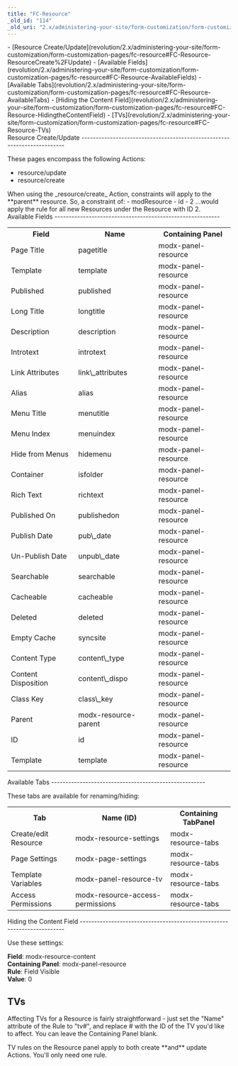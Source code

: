 ```yaml
---
title: "FC-Resource"
_old_id: "114"
_old_uri: "2.x/administering-your-site/form-customization/form-customization-pages/fc-resource"
---
```


<div>- [Resource Create/Update](revolution/2.x/administering-your-site/form-customization/form-customization-pages/fc-resource#FC-Resource-ResourceCreate%2FUpdate)
- [Available Fields](revolution/2.x/administering-your-site/form-customization/form-customization-pages/fc-resource#FC-Resource-AvailableFields)
- [Available Tabs](revolution/2.x/administering-your-site/form-customization/form-customization-pages/fc-resource#FC-Resource-AvailableTabs)
- [Hiding the Content Field](revolution/2.x/administering-your-site/form-customization/form-customization-pages/fc-resource#FC-Resource-HidingtheContentField)
- [TVs](revolution/2.x/administering-your-site/form-customization/form-customization-pages/fc-resource#FC-Resource-TVs)

</div><a name="FC-Resource-ResourceCreate%2FUpdate"></a>Resource Create/Update
------------------------------------------------------------------------

These pages encompass the following Actions:

- resource/update
- resource/create

<div class="note">When using the _resource/create_ Action, constraints will apply to the **parent** resource. So, a constraint of: - modResource
- id
- 2  
  ...would apply the rule for all new Resources under the Resource with ID 2.

</div><a name="FC-Resource-AvailableFields"></a>Available Fields
----------------------------------------------------------

<div class="table-wrap"><table class="confluenceTable"><tbody><tr><th class="confluenceTh"> Field </th><th class="confluenceTh"> Name </th><th class="confluenceTh"> Containing Panel </th></tr><tr><td class="confluenceTd"> Page Title </td><td class="confluenceTd"> pagetitle </td><td class="confluenceTd"> modx-panel-resource </td></tr><tr><td class="confluenceTd"> Template </td><td class="confluenceTd"> template </td><td class="confluenceTd"> modx-panel-resource </td></tr><tr><td class="confluenceTd"> Published </td><td class="confluenceTd"> published </td><td class="confluenceTd"> modx-panel-resource </td></tr><tr><td class="confluenceTd"> Long Title </td><td class="confluenceTd"> longtitle </td><td class="confluenceTd"> modx-panel-resource </td></tr><tr><td class="confluenceTd"> Description </td><td class="confluenceTd"> description </td><td class="confluenceTd"> modx-panel-resource </td></tr><tr><td class="confluenceTd"> Introtext </td><td class="confluenceTd"> introtext </td><td class="confluenceTd"> modx-panel-resource </td></tr><tr><td class="confluenceTd"> Link Attributes </td><td class="confluenceTd"> link\_attributes </td><td class="confluenceTd"> modx-panel-resource </td></tr><tr><td class="confluenceTd"> Alias </td><td class="confluenceTd"> alias </td><td class="confluenceTd"> modx-panel-resource </td></tr><tr><td class="confluenceTd"> Menu Title </td><td class="confluenceTd"> menutitle </td><td class="confluenceTd"> modx-panel-resource </td></tr><tr><td class="confluenceTd"> Menu Index </td><td class="confluenceTd"> menuindex </td><td class="confluenceTd"> modx-panel-resource </td></tr><tr><td class="confluenceTd"> Hide from Menus </td><td class="confluenceTd"> hidemenu </td><td class="confluenceTd"> modx-panel-resource </td></tr><tr><td class="confluenceTd"> Container </td><td class="confluenceTd"> isfolder </td><td class="confluenceTd"> modx-panel-resource </td></tr><tr><td class="confluenceTd"> Rich Text </td><td class="confluenceTd"> richtext </td><td class="confluenceTd"> modx-panel-resource </td></tr><tr><td class="confluenceTd"> Published On </td><td class="confluenceTd"> publishedon </td><td class="confluenceTd"> modx-panel-resource </td></tr><tr><td class="confluenceTd"> Publish Date </td><td class="confluenceTd"> pub\_date </td><td class="confluenceTd"> modx-panel-resource </td></tr><tr><td class="confluenceTd"> Un-Publish Date </td><td class="confluenceTd"> unpub\_date </td><td class="confluenceTd"> modx-panel-resource </td></tr><tr><td class="confluenceTd"> Searchable </td><td class="confluenceTd"> searchable </td><td class="confluenceTd"> modx-panel-resource </td></tr><tr><td class="confluenceTd"> Cacheable </td><td class="confluenceTd"> cacheable </td><td class="confluenceTd"> modx-panel-resource </td></tr><tr><td class="confluenceTd"> Deleted </td><td class="confluenceTd"> deleted </td><td class="confluenceTd"> modx-panel-resource </td></tr><tr><td class="confluenceTd"> Empty Cache </td><td class="confluenceTd"> syncsite </td><td class="confluenceTd"> modx-panel-resource </td></tr><tr><td class="confluenceTd"> Content Type </td><td class="confluenceTd"> content\_type </td><td class="confluenceTd"> modx-panel-resource </td></tr><tr><td class="confluenceTd"> Content Disposition </td><td class="confluenceTd"> content\_dispo </td><td class="confluenceTd"> modx-panel-resource </td></tr><tr><td class="confluenceTd"> Class Key </td><td class="confluenceTd"> class\_key </td><td class="confluenceTd"> modx-panel-resource </td></tr><tr><td class="confluenceTd"> Parent </td><td class="confluenceTd"> modx-resource-parent </td><td class="confluenceTd"> modx-panel-resource </td></tr><tr><td class="confluenceTd"> ID </td><td class="confluenceTd"> id </td><td class="confluenceTd"> modx-panel-resource </td></tr><tr><td class="confluenceTd"> Template </td><td class="confluenceTd"> template </td><td class="confluenceTd"> modx-panel-resource </td></tr></tbody></table></div><a name="FC-Resource-AvailableTabs"></a>Available Tabs
------------------------------------------------------

These tabs are available for renaming/hiding:

<div class="table-wrap"><table class="confluenceTable"><tbody><tr><th class="confluenceTh"> Tab </th><th class="confluenceTh"> Name (ID) </th><th class="confluenceTh"> Containing TabPanel </th></tr><tr><td class="confluenceTd"> Create/edit Resource </td><td class="confluenceTd"> modx-resource-settings </td><td class="confluenceTd"> modx-resource-tabs </td></tr><tr><td class="confluenceTd"> Page Settings </td><td class="confluenceTd"> modx-page-settings </td><td class="confluenceTd"> modx-resource-tabs </td></tr><tr><td class="confluenceTd"> Template Variables </td><td class="confluenceTd"> modx-panel-resource-tv </td><td class="confluenceTd"> modx-resource-tabs </td></tr><tr><td class="confluenceTd"> Access Permissions </td><td class="confluenceTd"> modx-resource-access-permissions </td><td class="confluenceTd"> modx-resource-tabs </td></tr></tbody></table></div><a name="FC-Resource-HidingtheContentField"></a>Hiding the Content Field
------------------------------------------------------------------------

Use these settings:

**Field**: modx-resource-content  
**Containing Panel**: modx-panel-resource  
**Rule**: Field Visible  
**Value**: 0

<a name="FC-Resource-TVs"></a>TVs
---------------------------------

Affecting TVs for a Resource is fairly straightforward - just set the "Name" attribute of the Rule to "tv#", and replace # with the ID of the TV you'd like to affect. You can leave the Containing Panel blank.

<div class="note">TV rules on the Resource panel apply to both create **and** update Actions. You'll only need one rule.</div>